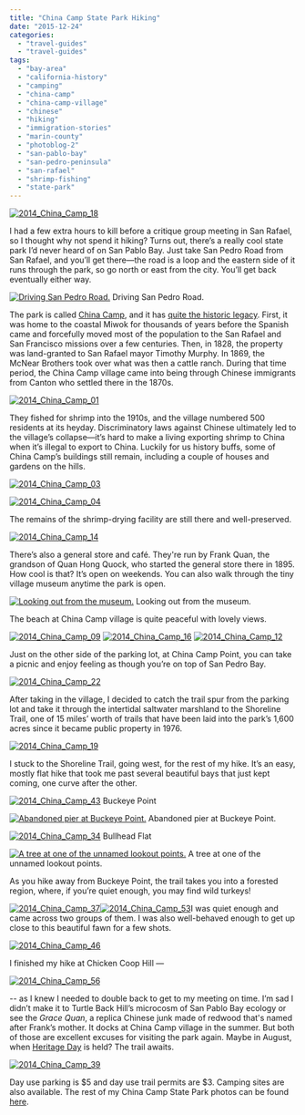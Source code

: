 ```yaml
---
title: "China Camp State Park Hiking"
date: "2015-12-24"
categories:
  - "travel-guides"
  - "travel-guides"
tags:
  - "bay-area"
  - "california-history"
  - "camping"
  - "china-camp"
  - "china-camp-village"
  - "chinese"
  - "hiking"
  - "immigration-stories"
  - "marin-county"
  - "photoblog-2"
  - "san-pablo-bay"
  - "san-pedro-peninsula"
  - "san-rafael"
  - "shrimp-fishing"
  - "state-park"
---
```


[![2014_China_Camp_18](http://s3.amazonaws.com/thegourmez-wpmedia/2015/11/2014_China_Camp_18-500x333.jpg)](http://s3.amazonaws.com/thegourmez-wpmedia/2015/11/2014_China_Camp_18.jpg)

I had a few extra hours to kill before a critique group meeting in San Rafael, so I thought why not spend it hiking? Turns out, there’s a really cool state park I’d never heard of on San Pablo Bay. Just take San Pedro Road from San Rafael, and you’ll get there—the road is a loop and the eastern side of it runs through the park, so go north or east from the city. You’ll get back eventually either way.




<div class="caption">

[![Driving San Pedro Road.](http://s3.amazonaws.com/thegourmez-wpmedia/2015/11/2014_China_Camp_35-500x156.jpg)](http://s3.amazonaws.com/thegourmez-wpmedia/2015/11/2014_China_Camp_35.jpg) Driving San Pedro Road.</div>


The park is called [China Camp](http://www.parks.ca.gov/?page_id=466), and it has [quite the historic legacy](http://www.friendsofchinacamp.org/history.html). First, it was home to the coastal Miwok for thousands of years before the Spanish came and forcefully moved most of the population to the San Rafael and San Francisco missions over a few centuries. Then, in 1828, the property was land-granted to San Rafael mayor Timothy Murphy. In 1869, the McNear Brothers took over what was then a cattle ranch. During that time period, the China Camp village came into being through Chinese immigrants from Canton who settled there in the 1870s.

[![2014_China_Camp_01](http://s3.amazonaws.com/thegourmez-wpmedia/2015/11/2014_China_Camp_01-500x333.jpg)](http://s3.amazonaws.com/thegourmez-wpmedia/2015/11/2014_China_Camp_01.jpg)

They fished for shrimp into the 1910s, and the village numbered 500 residents at its heyday. Discriminatory laws against Chinese ultimately led to the village’s collapse—it’s hard to make a living exporting shrimp to China when it’s illegal to export to China. Luckily for us history buffs, some of China Camp’s buildings still remain, including a couple of houses and gardens on the hills.

[![2014_China_Camp_03](http://s3.amazonaws.com/thegourmez-wpmedia/2015/11/2014_China_Camp_03-333x500.jpg)](http://s3.amazonaws.com/thegourmez-wpmedia/2015/11/2014_China_Camp_03.jpg)

[![2014_China_Camp_04](http://s3.amazonaws.com/thegourmez-wpmedia/2015/11/2014_China_Camp_04-333x500.jpg)](http://s3.amazonaws.com/thegourmez-wpmedia/2015/11/2014_China_Camp_04.jpg)

The remains of the shrimp-drying facility are still there and well-preserved.

[![2014_China_Camp_14](http://s3.amazonaws.com/thegourmez-wpmedia/2015/11/2014_China_Camp_14-500x333.jpg)](http://s3.amazonaws.com/thegourmez-wpmedia/2015/11/2014_China_Camp_14.jpg)

There’s also a general store and café. They're run by Frank Quan, the grandson of Quan Hong Quock, who started the general store there in 1895. How cool is that? It’s open on weekends. You can also walk through the tiny village museum anytime the park is open.




<div class="caption">

[![Looking out from the museum.](http://s3.amazonaws.com/thegourmez-wpmedia/2015/11/2014_China_Camp_10-500x333.jpg)](http://s3.amazonaws.com/thegourmez-wpmedia/2015/11/2014_China_Camp_10.jpg) Looking out from the museum.</div>


The beach at China Camp village is quite peaceful with lovely views.

[![2014_China_Camp_09](http://s3.amazonaws.com/thegourmez-wpmedia/2015/11/2014_China_Camp_09-500x333.jpg)](http://s3.amazonaws.com/thegourmez-wpmedia/2015/11/2014_China_Camp_09.jpg) [![2014_China_Camp_16](http://s3.amazonaws.com/thegourmez-wpmedia/2015/11/2014_China_Camp_16-500x333.jpg)](http://s3.amazonaws.com/thegourmez-wpmedia/2015/11/2014_China_Camp_16.jpg) [![2014_China_Camp_12](http://s3.amazonaws.com/thegourmez-wpmedia/2015/11/2014_China_Camp_12-500x199.jpg)](http://s3.amazonaws.com/thegourmez-wpmedia/2015/11/2014_China_Camp_12.jpg)

Just on the other side of the parking lot, at China Camp Point, you can take a picnic and enjoy feeling as though you’re on top of San Pedro Bay.

[![2014_China_Camp_22](http://s3.amazonaws.com/thegourmez-wpmedia/2015/11/2014_China_Camp_22-500x333.jpg)](http://s3.amazonaws.com/thegourmez-wpmedia/2015/11/2014_China_Camp_22.jpg)

After taking in the village, I decided to catch the trail spur from the parking lot and take it through the intertidal saltwater marshland to the Shoreline Trail, one of 15 miles’ worth of trails that have been laid into the park’s 1,600 acres since it became public property in 1976.

[![2014_China_Camp_19](http://s3.amazonaws.com/thegourmez-wpmedia/2015/11/2014_China_Camp_19-500x333.jpg)](http://s3.amazonaws.com/thegourmez-wpmedia/2015/11/2014_China_Camp_19.jpg)

I stuck to the Shoreline Trail, going west, for the rest of my hike. It’s an easy, mostly flat hike that took me past several beautiful bays that just kept coming, one curve after the other.




<div class="caption">

[![2014_China_Camp_43](http://s3.amazonaws.com/thegourmez-wpmedia/2015/11/2014_China_Camp_43-500x429.jpg)](http://s3.amazonaws.com/thegourmez-wpmedia/2015/11/2014_China_Camp_43.jpg) Buckeye Point</div>





<div class="caption">

[![Abandoned pier at Buckeye Point.](http://s3.amazonaws.com/thegourmez-wpmedia/2015/11/2014_China_Camp_62-500x333.jpg)](http://s3.amazonaws.com/thegourmez-wpmedia/2015/11/2014_China_Camp_62.jpg) Abandoned pier at Buckeye Point.</div>





<div class="caption">

[![2014_China_Camp_34](http://s3.amazonaws.com/thegourmez-wpmedia/2015/11/2014_China_Camp_34-500x333.jpg)](http://s3.amazonaws.com/thegourmez-wpmedia/2015/11/2014_China_Camp_34.jpg) Bullhead Flat</div>





<div class="caption">

[![A tree at one of the unnamed lookout points.](http://s3.amazonaws.com/thegourmez-wpmedia/2015/11/2014_China_Camp_49-333x500.jpg)](http://s3.amazonaws.com/thegourmez-wpmedia/2015/11/2014_China_Camp_49.jpg) A tree at one of the unnamed lookout points.</div>


As you hike away from Buckeye Point, the trail takes you into a forested region, where, if you’re quiet enough, you may find wild turkeys!

[![2014_China_Camp_37](http://s3.amazonaws.com/thegourmez-wpmedia/2015/11/2014_China_Camp_37-333x500.jpg)](http://s3.amazonaws.com/thegourmez-wpmedia/2015/11/2014_China_Camp_37.jpg)[![2014_China_Camp_53](http://s3.amazonaws.com/thegourmez-wpmedia/2015/11/2014_China_Camp_53-333x500.jpg)](http://s3.amazonaws.com/thegourmez-wpmedia/2015/11/2014_China_Camp_53.jpg)I was quiet enough and came across two groups of them. I was also well-behaved enough to get up close to this beautiful fawn for a few shots.

[![2014_China_Camp_46](http://s3.amazonaws.com/thegourmez-wpmedia/2015/11/2014_China_Camp_46-500x333.jpg)](http://s3.amazonaws.com/thegourmez-wpmedia/2015/11/2014_China_Camp_46.jpg)

I finished my hike at Chicken Coop Hill —

[![2014_China_Camp_56](http://s3.amazonaws.com/thegourmez-wpmedia/2015/11/2014_China_Camp_56-500x333.jpg)](http://s3.amazonaws.com/thegourmez-wpmedia/2015/11/2014_China_Camp_56.jpg)

\-- as I knew I needed to double back to get to my meeting on time. I’m sad I didn’t make it to Turtle Back Hill’s microcosm of San Pablo Bay ecology or see the _Grace Quan_, a replica Chinese junk made of redwood that's named after Frank’s mother. It docks at China Camp village in the summer. But both of those are excellent excuses for visiting the park again. Maybe in August, when [Heritage Day](http://www.friendsofchinacamp.org/heritage_day.html) is held? The trail awaits.

[![2014_China_Camp_39](http://s3.amazonaws.com/thegourmez-wpmedia/2015/11/2014_China_Camp_39-500x333.jpg)](http://s3.amazonaws.com/thegourmez-wpmedia/2015/11/2014_China_Camp_39.jpg)

Day use parking is $5 and day use trail permits are $3. Camping sites are also available. The rest of my China Camp State Park photos can be found [here](https://www.facebook.com/media/set/?set=a.10152213152754607.1073741888.567409606&type=1&l=855437c09f).
